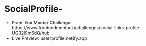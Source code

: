 # SocialProfile-

<ul>
  <li>Front-End Mentor Challenge: https://www.frontendmentor.io/challenges/social-links-profile-UG32l9m6dQ/hub</li>
  <li>Live Preview: userrprofile.netlify.app</li>
</ul>
